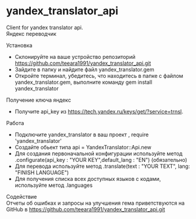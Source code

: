 # yandex_translator_api
Client for yandex translator api.   
Яндекс переводчик

Установка  
- Склонируйте на ваше устройство репозиторий https://github.com/teeara1991/yandex_translator_api.git  
- Зайдите в папку и найдите файл yandex_translator.gem  
- Откройте терминал, убедитесь, что находитесь в папке с файлом yandex_translator.gem,
выполните команду gem install yandex_translator 

Получение ключа яндекс  
- Получите api_key из https://tech.yandex.ru/keys/get/?service=trnsl.

Работа   
- Подключите yandex_translator в ваш проект , require 'yandex_translator'  
- Создайте обьект типа api = YandexTranslator::Api.new  
- Для создания первоначальной конфигурации используйте метод  .configurate(api_key : "YOUR KEY",default_lang : "EN") (обязательно) 
- Для перевода используйте метод  .translate(text : "YOUR TEXT", lang: "FINISH LANGUAGE")  
- Для получения списка всех доступных языков с кодами, используйте метод  .languages  

Содействие  
Отчеты об ошибках и запросы на улучшения гема приветствуются на GitHub в https://github.com/teeara1991/yandex_translator_api.git
